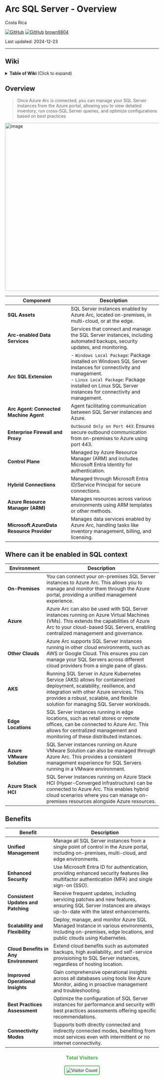# Arc SQL Server - Overview 

Costa Rica

[![GitHub](https://badgen.net/badge/icon/github?icon=github&label)](https://github.com) 
[![GitHub](https://img.shields.io/badge/--181717?logo=github&logoColor=ffffff)](https://github.com/)
[brown9804](https://github.com/brown9804)

Last updated: 2024-12-23

----------

## Wiki 

<details>
<summary><b>Table of Wiki </b> (Click to expand)</summary>

- [Overview - SQL Server enabled by Azure Arc](https://learn.microsoft.com/en-us/sql/sql-server/azure-arc/overview?view=sql-server-ver16)
- [Benefit from Azure Arc-enabled SQL Managed Instance](https://techcommunity.microsoft.com/t5/azure-arc-blog/benefit-from-azure-arc-enabled-sql-managed-instance-even-without/ba-p/3259167)
- [Public preview: Bring enhanced manageability to your SQL Server](https://azure.microsoft.com/en-us/updates/public-preview-bring-enhanced-manageability-to-your-sql-server-anywhere-with-azure-arc/)
- [Best practices assessment for Azure Arc Enabled SQL Server](https://techcommunity.microsoft.com/t5/azure-arc-blog/evaluate-sql-server-configuration-using-best-practices/ba-p/3773382)
- [Prerequisites - SQL Server enabled by Azure Arc](https://learn.microsoft.com/en-us/sql/sql-server/azure-arc/prerequisites?view=sql-server-ver16&tabs=azure)
- [Understanding Azure Arc Enabled SQL Server](https://learn.microsoft.com/en-us/shows/data-exposed/understanding-azure-arc-enabled-sql-server)
- [Plan and deploy Azure Arc-enabled servers - Azure Arc](https://learn.microsoft.com/en-us/azure/azure-arc/servers/plan-at-scale-deployment)
- [SQL Managed Instance enabled by Azure Arc Overview](https://learn.microsoft.com/en-us/azure/azure-arc/data/managed-instance-overview)
- [Analyze metrics with Azure Monitor metrics explorer](https://learn.microsoft.com/en-us/azure/azure-monitor/essentials/analyze-metrics#pin-charts-to-dashboards)
- [Administer SQL Server with Azure Arc - Azure Architecture Center](https://learn.microsoft.com/en-us/azure/architecture/hybrid/azure-arc-sql-server)
- [SQL Server enabled by Azure Arc](https://learn.microsoft.com/en-gb/sql/sql-server/azure-arc/overview?view=sql-server-ver16#architecture)

</details>

## Overview 

> Once Azure Arc is connected, you can manage your SQL Server instances from the Azure portal, allowing you to view detailed inventory, run cross-SQL Server queries, and optimize configurations based on best practices

<img width="550" alt="image" src="https://github.com/user-attachments/assets/5ce51be3-d5e3-441f-b1ec-d7451b825320">

| **Component**                        | **Description**                                                                                   |
|--------------------------------------|---------------------------------------------------------------------------------------------------|
| **SQL Assets**                       | SQL Server instances enabled by Azure Arc, located on-premises, in multi-cloud, or at the edge.   |
| **Arc-enabled Data Services**        | Services that connect and manage the SQL Server instances, including automated backups, security updates, and monitoring. |
| **Arc SQL Extension**                |   - `Windows Local Package`: Package installed on Windows SQL Server instances for connectivity and management. <br/>   - `Linux Local Package`: Package installed on Linux SQL Server instances for connectivity and management. |
| **Arc Agent: Connected Machine Agent** | Agent facilitating communication between SQL Server instances and Azure.                          |
| **Enterprise Firewall and Proxy**    |   `Outbound Only on Port 443`: Ensures secure outbound communication from on-premises to Azure using port 443. |
| **Control Plane**                    | Managed by Azure Resource Manager (ARM) and includes Microsoft Entra Identity for authentication. |
| **Hybrid Connections**               | Managed through Microsoft Entra ID/Service Principal for secure connections.                      |
| **Azure Resource Manager (ARM)**     | Manages resources across various environments using ARM templates or other methods.               |
| **Microsoft.AzureData Resource Provider** | Manages data services enabled by Azure Arc, handling tasks like inventory management, billing, and licensing. |

## Where can it be enabled in SQL context

| Environment             | Description                                                                                                                       |
|-------------------------|-----------------------------------------------------------------------------------------------------------------------------------|
| **On-Premises**         | You can connect your on-premises SQL Server instances to Azure Arc. This allows you to manage and monitor them through the Azure portal, providing a unified management experience. |
| **Azure**               | Azure Arc can also be used with SQL Server instances running on Azure Virtual Machines (VMs). This extends the capabilities of Azure Arc to your cloud-based SQL Servers, enabling centralized management and governance. |
| **Other Clouds**        | Azure Arc supports SQL Server instances running in other cloud environments, such as AWS or Google Cloud. This ensures you can manage your SQL Servers across different cloud providers from a single pane of glass. |
| **AKS**                 | Running SQL Server in Azure Kubernetes Service (AKS) allows for containerized deployment, scalability, resilience, and integration with other Azure services. This provides a robust, scalable, and flexible solution for managing SQL Server workloads. |
| **Edge Locations**      | SQL Server instances running in edge locations, such as retail stores or remote offices, can be connected to Azure Arc. This allows for centralized management and monitoring of these distributed instances. |
| **Azure VMware Solution** | SQL Server instances running on Azure VMware Solution can also be managed through Azure Arc. This provides a consistent management experience for SQL Servers running in a VMware environment. |
| **Azure Stack HCI**     | SQL Server instances running on Azure Stack HCI (Hyper-Converged Infrastructure) can be connected to Azure Arc. This enables hybrid cloud scenarios where you can manage on-premises resources alongside Azure resources. |

## Benefits 

| **Benefit**                     | **Description**                                                                                                                                       |
|---------------------------------|-------------------------------------------------------------------------------------------------------------------------------------------------------|
| **Unified Management**          | Manage all SQL Server instances from a single point of control in the Azure portal, including on-premises, multi-cloud, and edge environments.         |
| **Enhanced Security**           | Use Microsoft Entra ID for authentication, providing enhanced security features like multifactor authentication (MFA) and single sign-on (SSO).        |
| **Consistent Updates and Patching** | Receive frequent updates, including servicing patches and new features, ensuring SQL Server instances are always up-to-date with the latest enhancements. |
| **Scalability and Flexibility** | Deploy, manage, and monitor Azure SQL Managed Instance in various environments, including on-premises, edge locations, and public clouds using Kubernetes. |
| **Cloud Benefits in Any Environment** | Extend cloud benefits such as automated backups, high availability, and self-service provisioning to SQL Server instances, regardless of hosting location. |
| **Improved Operational Insights** | Gain comprehensive operational insights across all databases using tools like Azure Monitor, aiding in proactive management and troubleshooting.         |
| **Best Practices Assessment**   | Optimize the configuration of SQL Server instances for performance and security with best practices assessments offering specific recommendations.       |
| **Connectivity Modes**          | Supports both directly connected and indirectly connected modes, benefiting from most services even with intermittent or no internet connectivity.       |

<div align="center">
  <h3 style="color: #4CAF50;">Total Visitors</h3>
  <img src="https://profile-counter.glitch.me/brown9804/count.svg" alt="Visitor Count" style="border: 2px solid #4CAF50; border-radius: 5px; padding: 5px;"/>
</div>
